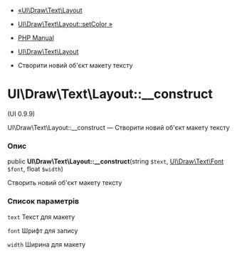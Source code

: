 - [«UI\Draw\Text\Layout](class.ui-draw-text-layout.md)
- [UI\Draw\Text\Layout::setColor »](ui-draw-text-layout.setcolor.md)

- [PHP Manual](index.md)
- [UI\Draw\Text\Layout](class.ui-draw-text-layout.md)
- Створити новий об'єкт макету тексту

# UI\Draw\Text\Layout::\_\_construct

(UI 0.9.9)

UI\Draw\Text\Layout::\_\_construct — Створити новий об'єкт макету тексту

### Опис

public **UI\Draw\Text\Layout::\_\_construct**(string `$text`,
[UI\Draw\Text\Font](class.ui-draw-text-font.md) `$font`, float
`$width`)

Створить новий об'єкт макету тексту

### Список параметрів

`text`
Текст для макету

`font`
Шрифт для запису

`width`
Ширина для макету
